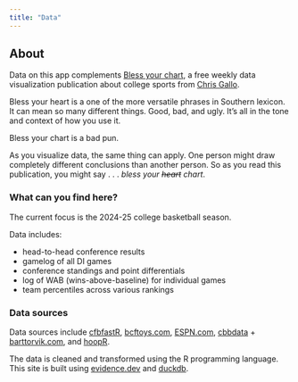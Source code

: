 ```yaml
---
title: "Data"
---
```


## About

Data on this app complements [Bless your chart](https://blessyourchart.substack.com/), a free weekly data visualization publication about college sports from [Chris Gallo](https://hellogallo.com/).

Bless your heart is a one of the more versatile phrases in Southern lexicon. It can mean so many different things. Good, bad, and ugly. It’s all in the tone and context of how you use it.

Bless your chart is a bad pun.

As you visualize data, the same thing can apply. One person might draw completely different conclusions than another person. So as you read this publication, you might say . . . _bless your ~~heart~~ chart_.

### What can you find here?

The current focus is the 2024-25 college basketball season.

Data includes:

- head-to-head conference results
- gamelog of all DI games
- conference standings and point differentials
- log of WAB (wins-above-baseline) for individual games
- team percentiles across various rankings

### Data sources

Data sources include [cfbfastR](https://cfbfastr.sportsdataverse.org/index.html), [bcftoys.com](https://www.bcftoys.com/), [ESPN.com](https://www.espn.com/), [cbbdata](https://github.com/andreweatherman/cbbdata/tree/main) + [barttorvik.com](https://barttorvik.com/#), and [hoopR](https://hoopr.sportsdataverse.org/).

The data is cleaned and transformed using the R programming language. This site is built using [evidence.dev](https://evidence.dev/) and [duckdb](https://duckdb.org/).
